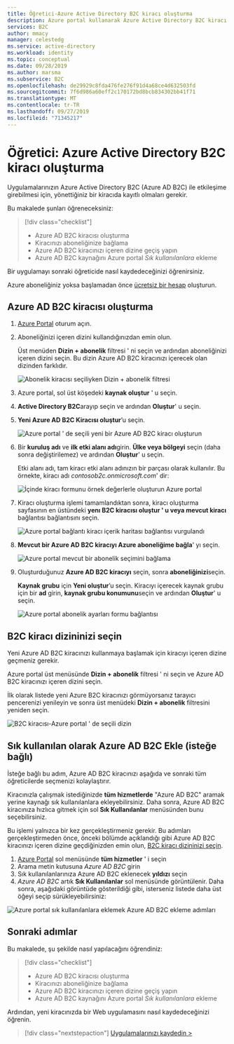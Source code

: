 ```yaml
---
title: Öğretici-Azure Active Directory B2C kiracı oluşturma
description: Azure portal kullanarak Azure Active Directory B2C kiracı oluşturarak uygulamalarınızı kaydetmeye nasıl hazırlanacağınızı öğrenin.
services: B2C
author: mmacy
manager: celestedg
ms.service: active-directory
ms.workload: identity
ms.topic: conceptual
ms.date: 09/28/2019
ms.author: marsma
ms.subservice: B2C
ms.openlocfilehash: de29929c8fda476fe276f91d4a68ce4d632503fd
ms.sourcegitcommit: 7f6d986a60eff2c170172bd8bcb834302bb41f71
ms.translationtype: MT
ms.contentlocale: tr-TR
ms.lasthandoff: 09/27/2019
ms.locfileid: "71345217"
---
```

# <a name="tutorial-create-an-azure-active-directory-b2c-tenant"></a>Öğretici: Azure Active Directory B2C kiracı oluşturma

Uygulamalarınızın Azure Active Directory B2C (Azure AD B2C) ile etkileşime girebilmesi için, yönettiğiniz bir kiracıda kayıtlı olmaları gerekir.

Bu makalede şunları öğreneceksiniz:

> [!div class="checklist"]
> * Azure AD B2C kiracısı oluşturma
> * Kiracınızı aboneliğinize bağlama
> * Azure AD B2C kiracınızı içeren dizine geçiş yapın
> * Azure AD B2C kaynağını Azure portal *Sık kullanılanlara* ekleme

Bir uygulamayı sonraki öğreticide nasıl kaydedeceğinizi öğrenirsiniz.

Azure aboneliğiniz yoksa başlamadan önce [ücretsiz bir hesap](https://azure.microsoft.com/free/?WT.mc_id=A261C142F) oluşturun.

## <a name="create-an-azure-ad-b2c-tenant"></a>Azure AD B2C kiracısı oluşturma

1. [Azure Portal](https://portal.azure.com/) oturum açın.
1. Aboneliğinizi içeren dizini kullandığınızdan emin olun.

    Üst menüden **Dizin + abonelik** filtresi ' ni seçin ve ardından aboneliğinizi içeren dizini seçin. Bu dizin Azure AD B2C kiracınızı içerecek olan dizinden farklıdır.

    ![Abonelik kiracısı seçiliyken Dizin + abonelik filtresi](media/tutorial-create-tenant/portal-01-select-directory.png)

1. Azure portal, sol üst köşedeki **kaynak oluştur** ' u seçin.
1. **Active Directory B2C**arayıp seçin ve ardından **Oluştur**' u seçin.
1. **Yeni Azure AD B2C Kiracısı oluştur**’u seçin.

    ![Azure portal ' de seçili yeni bir Azure AD B2C kiracı oluşturun](media/tutorial-create-tenant/portal-02-create-tenant.png)

1. Bir **kuruluş adı** ve **ilk etki alanı adı**girin. **Ülke veya bölgeyi** seçin (daha sonra değiştirilemez) ve ardından **Oluştur**' u seçin.

    Etki alanı adı, tam kiracı etki alanı adınızın bir parçası olarak kullanılır. Bu örnekte, kiracı adı *contosob2c.onmicrosoft.com*' dir:

    ![İçinde kiracı formunu örnek değerlerle oluşturun Azure portal](media/tutorial-create-tenant/portal-03-tenant-naming.png)

1. Kiracı oluşturma işlemi tamamlandıktan sonra, kiracı oluşturma sayfasının en üstündeki **yenı B2C kiracısı oluştur ' u veya mevcut kiracı** bağlantısı bağlantısını seçin.

    ![Azure portal bağlantı kiracı içerik haritası bağlantısı vurgulandı](media/tutorial-create-tenant/portal-04-select-link-sub-link.png)

1. **Mevcut bir Azure AD B2C kiracıyı Azure aboneliğime bağla**' yı seçin.

   ![Azure portal mevcut bir abonelik seçimini bağlama](media/tutorial-create-tenant/portal-05-link-subscription.png)

1. Oluşturduğunuz **Azure AD B2C kiracıyı** seçin, sonra **aboneliğinizi**seçin.

    **Kaynak grubu** için **Yeni oluştur**’u seçin. Kiracıyı içerecek kaynak grubu için bir **ad** girin, **kaynak grubu konumunu**seçin ve ardından **Oluştur**' u seçin.

    ![Azure portal abonelik ayarları formu bağlantısı](media/tutorial-create-tenant/portal-06-link-subscription-settings.png)

## <a name="select-your-b2c-tenant-directory"></a>B2C kiracı dizininizi seçin

Yeni Azure AD B2C kiracınızı kullanmaya başlamak için kiracıyı içeren dizine geçmeniz gerekir.

Azure portal üst menüsünde **Dizin + abonelik** filtresi ' ni seçin ve Azure AD B2C kiracınızı içeren dizini seçin.

İlk olarak listede yeni Azure B2C kiracınızı görmüyorsanız tarayıcı pencerenizi yenileyin ve sonra üst menüdeki **Dizin + abonelik** filtresini yeniden seçin.

![B2C kiracısı-Azure portal ' de seçili dizin](media/tutorial-create-tenant/portal-07-select-tenant-directory.png)

## <a name="add-azure-ad-b2c-as-a-favorite-optional"></a>Sık kullanılan olarak Azure AD B2C Ekle (isteğe bağlı)

İsteğe bağlı bu adım, Azure AD B2C kiracınızı aşağıda ve sonraki tüm öğreticilerde seçmenizi kolaylaştırır.

Kiracınızla çalışmak istediğinizde **tüm hizmetlerde** "Azure AD B2C" aramak yerine kaynağı sık kullanılanlara ekleyebilirsiniz. Daha sonra, Azure AD B2C kiracınıza hızlıca gitmek için sol **Sık Kullanılanlar** menüsünden bunu seçebilirsiniz.

Bu işlemi yalnızca bir kez gerçekleştirmeniz gerekir. Bu adımları gerçekleştirmeden önce, önceki bölümde açıklandığı gibi Azure AD B2C kiracınızı içeren dizine geçdiğinizden emin olun, [B2C kiracı dizininizi seçin](#select-your-b2c-tenant-directory).

1. [Azure Portal](https://portal.azure.com) sol menüsünde **tüm hizmetler** ' i seçin
1. Arama metin kutusuna *Azure AD B2C* girin
1. Sık kullanılanlarınıza Azure AD B2C eklenecek **yıldızı** seçin
1. *Azure AD B2C* artık **Sık Kullanılanlar** sol menüsünde görüntülenir. Daha sonra, aşağıdaki görüntüde gösterildiği gibi, isterseniz listede daha üst öğeyi seçip sürükleyebilirsiniz:

![Azure portal sık kullanılanlara eklemek Azure AD B2C ekleme adımları](media/tutorial-create-tenant/portal-08-favorite-b2c.png)

## <a name="next-steps"></a>Sonraki adımlar

Bu makalede, şu şekilde nasıl yapılacağını öğrendiniz:

> [!div class="checklist"]
> * Azure AD B2C kiracısı oluşturma
> * Kiracınızı aboneliğinize bağlama
> * Azure AD B2C kiracınızı içeren dizine geçiş yapın
> * Azure AD B2C kaynağını Azure portal *Sık kullanılanlara* ekleme

Ardından, yeni kiracınızda bir Web uygulamasını nasıl kaydedeceğinizi öğrenin.

> [!div class="nextstepaction"]
> [Uygulamalarınızı kaydedin >](tutorial-register-applications.md)
